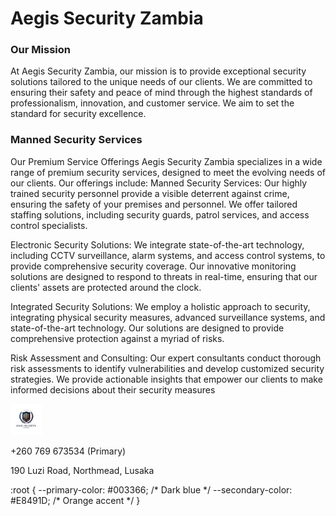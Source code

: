 # Aegis Security Zambia<!-- Mission Statement (Around line 215) -->
<div class="about-card">
  <h3>Our Mission</h3>
  <p>At Aegis Security Zambia, our mission is to provide
exceptional security solutions tailored to the unique
needs of our clients. We are committed to ensuring their
safety and peace of mind through the highest standards
of professionalism, innovation, and customer service. We
aim to set the standard for security excellence.</p>
</div>

<!-- Services Section (Around line 270) -->
<div class="service-card">
  <i class="fas fa-user-shield"></i>
  <h3>Manned Security Services</h3>
  <p>Our Premium Service Offerings
Aegis Security Zambia specializes in a wide range of premium security
services, designed to meet the evolving needs of our clients. Our
offerings include:
Manned Security Services: Our highly trained security personnel
provide a visible deterrent against crime, ensuring the safety of
your premises and personnel. We offer tailored staffing solutions,
including security guards, patrol services, and access control
specialists.
    
Electronic Security Solutions: We integrate state-of-the-art technology,
including CCTV surveillance, alarm systems, and access control systems,
to provide comprehensive security coverage. Our innovative monitoring
solutions are designed to respond to threats in real-time, ensuring that
our clients' assets are protected around the clock.
    
Integrated Security Solutions: We employ a holistic approach to security,
integrating physical security measures, advanced surveillance systems,
and state-of-the-art technology. Our solutions are designed to provide
comprehensive protection against a myriad of risks.

Risk Assessment and Consulting: Our expert consultants conduct
thorough risk assessments to identify vulnerabilities and develop
customized security strategies. We provide actionable insights that
empower our clients to make informed decisions about their security
measures</p>
</div>
<div class="logo">
  <img src="images/logo.png" alt="Aegis Security Logo" style="height: 50px;">
</div>
<p><i class="fas fa-phone"></i> +260 769 673534 (Primary)</p>
<p><i class="fas fa-map-marker-alt"></i> 190 Luzi Road, Northmead, Lusaka</p>
:root {
  --primary-color: #003366; /* Dark blue */
  --secondary-color: #E8491D; /* Orange accent */
}
